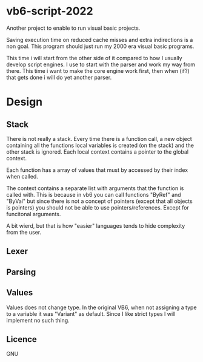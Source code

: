 # vb6-script-2022

Another project to enable to run visual basic projects.

Saving execution time on reduced cache misses and extra indirections is a non
goal. This program should just run my 2000 era visual basic programs.


This time i will start from the other side of it compared to how I usually
develop script engines. I use to start with the parser and work my way from
there. This time i want to make the core engine work first, then when (if?) 
that gets done i will do yet another parser.


# Design

## Stack
There is not really a stack. Every time there is a function call, a new
object containing all the functions local variables is created (on the stack)
and the other stack is ignored. Each local context contains a pointer to the
global context.

Each function has a array of values that must by accessed by their index when
called.

The context contains a separate list with arguments that the function is called
with. This is because in vb6 you can call functions "ByRef" and "ByVal" but
since there is not a concept of pointers (except that all objects is pointers)
you should not be able to use pointers/references. Except for funcitonal
arguments.

A bit wierd, but that is how "easier" languages tends to hide complexity from
the user.


## Lexer

## Parsing


## Values

Values does not change type. In the original VB6, when not assigning a type
to a variable it was "Variant" as default. Since I like strict types I will
implement no such thing.

## Licence

GNU

